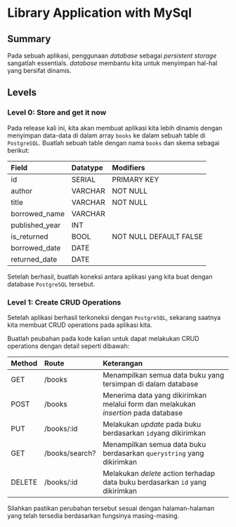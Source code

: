 # Library Application with MySql


## Summary

Pada sebuah aplikasi, penggunaan *database* sebagai *persistent storage* sangatlah essentials. *database* membantu kita untuk menyimpan hal-hal yang bersifat dinamis.

## Levels

### Level 0: Store and get it now

Pada release kali ini, kita akan membuat aplikasi kita lebih dinamis dengan menyimpan data-data di dalam array `books` ke dalam sebuah table di `PostgreSQL`. Buatlah sebuah table dengan nama `books` dan skema sebagai berikut:

| Field          | Datatype | Modifiers              |
| :------------- | :------- | :--------------------- |
| id             | SERIAL   | PRIMARY KEY            |
| author         | VARCHAR  | NOT NULL               |
| title          | VARCHAR  | NOT NULL               |
| borrowed_name  | VARCHAR  |                        |
| published_year | INT      |                        |
| is_returned    | BOOL     | NOT NULL DEFAULT FALSE |
| borrowed_date  | DATE     |                        |
| returned_date  | DATE     |                        |

Setelah berhasil, buatlah koneksi antara aplikasi yang kita buat dengan database `PostgreSQL` tersebut.

### Level 1: Create CRUD Operations

Setelah aplikasi berhasil terkoneksi dengan `PostgreSQL`, sekarang saatnya kita membuat CRUD operations pada aplikasi kita.

Buatlah peubahan pada kode kalian untuk dapat melakukan CRUD operations dengan detail seperti dibawah:

| Method | Route          | Keterangan                                                   |
| :----- | :------------- | :----------------------------------------------------------- |
| GET    | /books         | Menampilkan semua data buku yang tersimpan di dalam database |
| POST   | /books         | Menerima data yang dikirimkan melalui form dan melakukan *insertion* pada database |
| PUT    | /books/:id     | Melakukan *update* pada buku berdasarkan `id`yang dikirimkan |
| GET    | /books/search? | Menampilkan semua data buku berdasarkan `querystring` yang dikirimkan |
| DELETE | /books/:id     | Melakukan *delete* action terhadap data buku berdasarkan `id` yang dikirimkan |

Silahkan pastikan perubahan tersebut sesuai dengan halaman-halaman yang telah tersedia berdasarkan fungsinya masing-masing.
